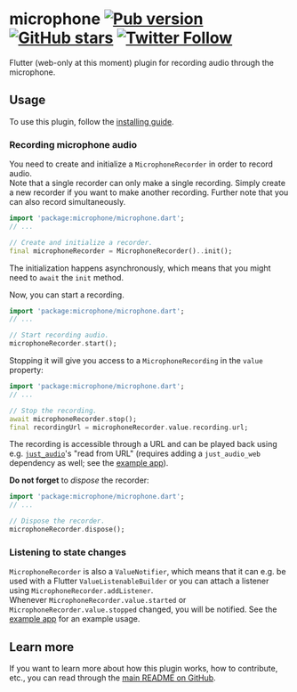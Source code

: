 # microphone [![Pub version](https://img.shields.io/pub/v/microphone.svg)](https://pub.dev/packages/microphone) [![GitHub stars](https://img.shields.io/github/stars/creativecreatorormaybenot/microphone.svg)](https://github.com/creativecreatorormaybenot/microphone) [![Twitter Follow](https://img.shields.io/twitter/follow/creativemaybeno?label=Follow&style=social)](https://twitter.com/creativemaybeno)

Flutter (web-only at this moment) plugin for recording audio through the microphone.

## Usage

To use this plugin, follow the [installing guide](https://pub.dev/packages/microphone/install).

### Recording microphone audio

You need to create and initialize a `MicrophoneRecorder` in order to record audio.  
Note that a single recorder can only make a single recording. Simply create a new recorder
if you want to make another recording. Further note that you can also record simultaneously.

```dart
import 'package:microphone/microphone.dart';
// ...

// Create and initialize a recorder.
final microphoneRecorder = MicrophoneRecorder()..init();
```

The initialization happens asynchronously, which means that you might need to `await` the `init` method.

Now, you can start a recording.

```dart
import 'package:microphone/microphone.dart';
// ...

// Start recording audio.
microphoneRecorder.start();
```

Stopping it will give you access to a `MicrophoneRecording` in the `value` property:

```dart
import 'package:microphone/microphone.dart';
// ...

// Stop the recording.
await microphoneRecorder.stop();
final recordingUrl = microphoneRecorder.value.recording.url;
```

The recording is accessible through a URL and can be played back using e.g. [`just_audio`](https://pub.dev/packages/just_audio)'s "read from URL"
(requires adding a `just_audio_web` dependency as well; see the [example app]).

**Do not forget** to *dispose* the recorder:

```dart
import 'package:microphone/microphone.dart';
// ...

// Dispose the recorder.
microphoneRecorder.dispose();
```

### Listening to state changes

`MicrophoneRecorder` is also a `ValueNotifier`, which means that it can e.g. be used with a Flutter `ValueListenableBuilder`
or you can attach a listener using `MicrophoneRecorder.addListener`.  
Whenever `MicrophoneRecorder.value.started` or `MicrophoneRecorder.value.stopped` changed, you will be notified. See the
[example app] for an example usage.

## Learn more

If you want to learn more about how this plugin works, how to contribute, etc., you can read through
the [main README on GitHub](https://github.com/creativecreatorormaybenot/microphone).

[example app]: https://github.com/creativecreatorormaybenot/microphone/tree/main/microphone/example
